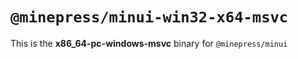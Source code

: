 # `@minepress/minui-win32-x64-msvc`

This is the **x86_64-pc-windows-msvc** binary for `@minepress/minui`

